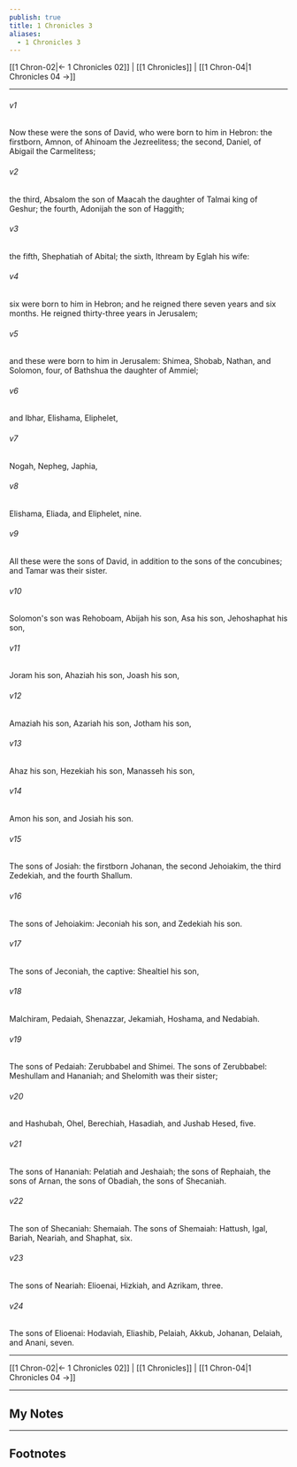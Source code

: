 ```yaml
---
publish: true
title: 1 Chronicles 3
aliases:
  - 1 Chronicles 3
---
```


[[1 Chron-02|← 1 Chronicles 02]] | [[1 Chronicles]] | [[1 Chron-04|1 Chronicles 04 →]]
***



###### v1 
Now these were the sons of David, who were born to him in Hebron: the firstborn, Amnon, of Ahinoam the Jezreelitess; the second, Daniel, of Abigail the Carmelitess; 

###### v2 
the third, Absalom the son of Maacah the daughter of Talmai king of Geshur; the fourth, Adonijah the son of Haggith; 

###### v3 
the fifth, Shephatiah of Abital; the sixth, Ithream by Eglah his wife: 

###### v4 
six were born to him in Hebron; and he reigned there seven years and six months. He reigned thirty-three years in Jerusalem; 

###### v5 
and these were born to him in Jerusalem: Shimea, Shobab, Nathan, and Solomon, four, of Bathshua the daughter of Ammiel; 

###### v6 
and Ibhar, Elishama, Eliphelet, 

###### v7 
Nogah, Nepheg, Japhia, 

###### v8 
Elishama, Eliada, and Eliphelet, nine. 

###### v9 
All these were the sons of David, in addition to the sons of the concubines; and Tamar was their sister. 

###### v10 
Solomon's son was Rehoboam, Abijah his son, Asa his son, Jehoshaphat his son, 

###### v11 
Joram his son, Ahaziah his son, Joash his son, 

###### v12 
Amaziah his son, Azariah his son, Jotham his son, 

###### v13 
Ahaz his son, Hezekiah his son, Manasseh his son, 

###### v14 
Amon his son, and Josiah his son. 

###### v15 
The sons of Josiah: the firstborn Johanan, the second Jehoiakim, the third Zedekiah, and the fourth Shallum. 

###### v16 
The sons of Jehoiakim: Jeconiah his son, and Zedekiah his son. 

###### v17 
The sons of Jeconiah, the captive: Shealtiel his son, 

###### v18 
Malchiram, Pedaiah, Shenazzar, Jekamiah, Hoshama, and Nedabiah. 

###### v19 
The sons of Pedaiah: Zerubbabel and Shimei. The sons of Zerubbabel: Meshullam and Hananiah; and Shelomith was their sister; 

###### v20 
and Hashubah, Ohel, Berechiah, Hasadiah, and Jushab Hesed, five. 

###### v21 
The sons of Hananiah: Pelatiah and Jeshaiah; the sons of Rephaiah, the sons of Arnan, the sons of Obadiah, the sons of Shecaniah. 

###### v22 
The son of Shecaniah: Shemaiah. The sons of Shemaiah: Hattush, Igal, Bariah, Neariah, and Shaphat, six. 

###### v23 
The sons of Neariah: Elioenai, Hizkiah, and Azrikam, three. 

###### v24 
The sons of Elioenai: Hodaviah, Eliashib, Pelaiah, Akkub, Johanan, Delaiah, and Anani, seven.

***
[[1 Chron-02|← 1 Chronicles 02]] | [[1 Chronicles]] | [[1 Chron-04|1 Chronicles 04 →]]

---
## My Notes

---
## Footnotes